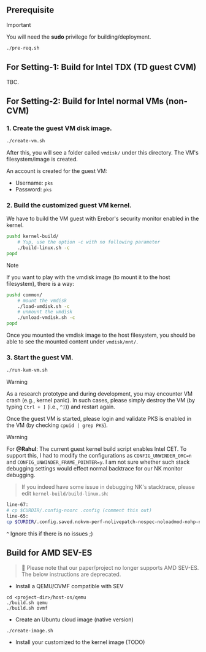 ## Prerequisite

> [!IMPORTANT]
> You will need the **sudo** privilege for building/deployment.

```bash
./pre-req.sh
```

## For Setting-1: Build for Intel TDX (TD guest CVM)

TBC.

## For Setting-2: Build for Intel normal VMs (non-CVM)

### 1. Create the guest VM disk image.

```bash
./create-vm.sh
```

After this, you will see a folder called `vmdisk/` under this directory. The VM's filesystem/image is created.

An account is created for the guest VM:
- Username: `pks`
- Password: `pks`

### 2. Build the customized guest VM kernel.

 We have to build the VM guest with Erebor's security monitor enabled in the kernel.

```bash
pushd kernel-build/
    # Yup, use the option -c with no following parameter
    ./build-linux.sh -c
popd
```


> [!NOTE]
If you want to play with the vmdisk image (to mount it to the host filesystem), there is a way:

```bash
pushd common/
    # mount the vmdisk
    ./load-vmdisk.sh -c
    # unmount the vmdisk
    ./unload-vmdisk.sh -c
popd
```

Once you mounted the vmdisk image to the host filesystem, you should be able to see the mounted content under `vmdisk/mnt/`.

### 3. Start the guest VM.

```bash
./run-kvm-vm.sh
```

> [!WARNING]
As a research prototype and during development, you may encounter VM crash (e.g., kernel panic). In such cases, please simply destroy the VM  (by typing `Ctrl + ]` (i.e., `^]`)) and restart again.

Once the guest VM is started, please login and validate PKS is enabled in the VM (by checking `cpuid | grep PKS`).

> [!WARNING]
For **@Rahul**:
The current guest kernel build script enables Intel CET. To support this, I had to modify the configurations as `CONFIG_UNWINDER_ORC=n` and `CONFIG_UNWINDER_FRAME_POINTER=y`.
I am not sure whether such stack debugging settings would effect normal backtrace for our NK monitor debugging.
>
> If you indeed have some issue in debugging NK's stacktrace, please edit `kernel-build/build-linux.sh`:
```bash
line-67:
# cp $CURDIR/.config-noorc .config (comment this out)
line-65:
cp $CURDIR/.config.saved.nokvm-perf-nolivepatch-nospec-noloadmod-nohp-no5level-tdx .config (uncomment this)
```

^ Ignore this if there is no issues ;)

## Build for AMD SEV-ES

> :stop_sign:
> Please note that our paper/project no longer supports AMD SEV-ES.
> The below instructions are deprecated.

- Install a QEMU/OVMF compatible with SEV
```
cd <project-dir>/host-os/qemu
./build.sh qemu
./build.sh ovmf
```

- Create an Ubuntu cloud image (native version)
```
./create-image.sh
```

- Install your customized to the kernel image (TODO)
